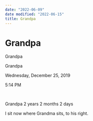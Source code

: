 ```yaml
---
date: "2022-06-09"
date modified: "2022-06-15"
title: Grandpa
---
```


# Grandpa
Grandpa

Grandpa

Wednesday, December 25, 2019

5:14 PM

 

Grandpa 2 years 2 months 2 days

I sit now where Grandma sits, to his right.
